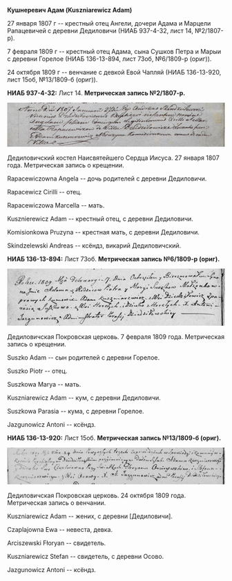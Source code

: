 **Кушнеревич Адам (Kuszniarewicz Adam)**

27 января 1807 г -- крестный отец Ангели, дочери Адама и Марцели
Рапацевичей с деревни Дедиловичи (НИАБ 937-4-32, лист 14, №2/1807-р).

7 февраля 1809 г -- крестный отец Адама, сына Сушков Петра и Марыи с
деревни Горелое (НИАБ 136-13-894, лист 73об, №6/1809-р (ориг)).

24 октября 1809 г -- венчание с девкой Евой Чапляй (НИАБ 136-13-920,
лист 15об, №13/1809-б (ориг)).

**НИАБ 937-4-32:** Лист 14. **Метрическая запись №2/1807-р.**

![](./media/e2b9acea26cdb759083be0e7a9523780bb808650.png)

Дедиловичский костел Наисвятейшего Сердца Иисуса. 27 января 1807 года.
Метрическая запись о крещении.

Rapacewiczowna Angela -- дочь родителей с деревни Дедиловичи.

Rapacewicz Cirilli -- отец.

Rapacewiczowa Marcella -- мать.

Kusznierewicz Adam -- крестный отец, с деревни Дедиловичи.

Komisionkowa Pruzyna -- крестная мать, с деревни Дедиловичи.

Skindzelewski Andreas -- ксёндз, викарий Дедиловичский.

**НИАБ 136-13-894:** Лист 73об. **Метрическая запись №6/1809-р (ориг).**

![](./media/e584878f4cf4ccf5d983e839a8a8eee2555146c5.png)

Дедиловичская Покровская церковь. 7 февраля 1809 года. Метрическая
запись о крещении.

Suszko Adam -- сын родителей с деревни Горелое.

Suszko Piotr -- отец.

Suszkowa Marya -- мать.

Kuszniarewicz Adam -- кум, с деревни Дедиловичи.

Suszkowa Parasia -- кума, с деревни Горелое.

Jazgunowicz Antoni -- ксёндз.

**НИАБ 136-13-920:** Лист 15об. **Метрическая запись №13/1809-б
(ориг).**

![](./media/34b8a7b5527dd28103a899e4ffba7c8a7ed7630a.png)

Дедиловичская Покровская церковь. 24 октября 1809 года. Метрическая
запись о венчании.

Kuszniarewicz Adam -- жених, с деревни \[Дедиловичи\].

Czaplajowna Ewa -- невеста, девка.

Arciszewski Fłoryan -- свидетель.

Kuszniarewicz Stefan -- свидетель, с деревни Осово.

Jazgunowicz Antoni -- ксёндз.
